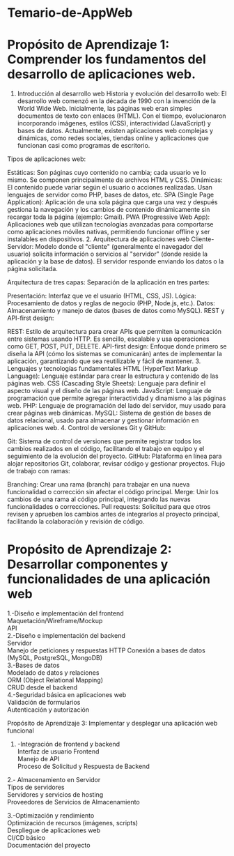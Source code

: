 # Temario-de-AppWeb
# Propósito de Aprendizaje 1: Comprender los fundamentos del desarrollo de aplicaciones web.   
1. Introducción al desarrollo web 
Historia y evolución del desarrollo web:
El desarrollo web comenzó en la década de 1990 con la invención de la World Wide Web. Inicialmente, las páginas web eran simples documentos de texto con enlaces (HTML). Con el tiempo, evolucionaron incorporando imágenes, estilos (CSS), interactividad (JavaScript) y bases de datos. Actualmente, existen aplicaciones web complejas y dinámicas, como redes sociales, tiendas online y aplicaciones que funcionan casi como programas de escritorio.

Tipos de aplicaciones web:

Estáticas: Son páginas cuyo contenido no cambia; cada usuario ve lo mismo. Se componen principalmente de archivos HTML y CSS.
Dinámicas: El contenido puede variar según el usuario o acciones realizadas. Usan lenguajes de servidor como PHP, bases de datos, etc.
SPA (Single Page Application): Aplicación de una sola página que carga una vez y después gestiona la navegación y los cambios de contenido dinámicamente sin recargar toda la página (ejemplo: Gmail).
PWA (Progressive Web App): Aplicaciones web que utilizan tecnologías avanzadas para comportarse como aplicaciones móviles nativas, permitiendo funcionar offline y ser instalables en dispositivos.
2. Arquitectura de aplicaciones web
Cliente-Servidor:
Modelo donde el "cliente" (generalmente el navegador del usuario) solicita información o servicios al "servidor" (donde reside la aplicación y la base de datos). El servidor responde enviando los datos o la página solicitada.

Arquitectura de tres capas:
Separación de la aplicación en tres partes:

Presentación: Interfaz que ve el usuario (HTML, CSS, JS).
Lógica: Procesamiento de datos y reglas de negocio (PHP, Node.js, etc.).
Datos: Almacenamiento y manejo de datos (bases de datos como MySQL).
REST y API-first design:

REST: Estilo de arquitectura para crear APIs que permiten la comunicación entre sistemas usando HTTP. Es sencillo, escalable y usa operaciones como GET, POST, PUT, DELETE.
API-first design: Enfoque donde primero se diseña la API (cómo los sistemas se comunicarán) antes de implementar la aplicación, garantizando que sea reutilizable y fácil de mantener.
3. Lenguajes y tecnologías fundamentales
HTML (HyperText Markup Language): Lenguaje estándar para crear la estructura y contenido de las páginas web.
CSS (Cascading Style Sheets): Lenguaje para definir el aspecto visual y el diseño de las páginas web.
JavaScript: Lenguaje de programación que permite agregar interactividad y dinamismo a las páginas web.
PHP: Lenguaje de programación del lado del servidor, muy usado para crear páginas web dinámicas.
MySQL: Sistema de gestión de bases de datos relacional, usado para almacenar y gestionar información en aplicaciones web.
4. Control de versiones
Git y GitHub:

Git: Sistema de control de versiones que permite registrar todos los cambios realizados en el código, facilitando el trabajo en equipo y el seguimiento de la evolución del proyecto.
GitHub: Plataforma en línea para alojar repositorios Git, colaborar, revisar código y gestionar proyectos.
Flujo de trabajo con ramas:

Branching: Crear una rama (branch) para trabajar en una nueva funcionalidad o corrección sin afectar el código principal.
Merge: Unir los cambios de una rama al código principal, integrando las nuevas funcionalidades o correcciones.
Pull requests: Solicitud para que otros revisen y aprueben los cambios antes de integrarlos al proyecto principal, facilitando la colaboración y revisión de código. 

# Propósito de Aprendizaje 2: Desarrollar componentes y funcionalidades de una aplicación web  
1.-Diseño e implementación del frontend  
Maquetación/Wireframe/Mockup  
API  
2.-Diseño e implementación del backend  
Servidor  
Manejo de peticiones y respuestas HTTP
Conexión a bases de datos (MySQL, PostgreSQL, MongoDB)  
3.-Bases de datos  
 Modelado de datos y relaciones  
ORM (Object Relational Mapping)  
CRUD desde el backend  
4.-Seguridad básica en aplicaciones web  
Validación de formularios  
Autenticación y autorización  

Propósito de Aprendizaje 3: Implementar y desplegar una aplicación web funcional  
1. -Integración de frontend y backend  
Interfaz de usuario Frontend  
Manejo de API  
Proceso de Solicitud y Respuesta de Backend  

2.- Almacenamiento en Servidor  
Tipos de servidores   
Servidores y servicios de hosting   
Proveedores de Servicios de Almacenamiento  

3.-Optimización y rendimiento  
Optimización de recursos (imágenes, scripts)  
Despliegue de aplicaciones web  
CI/CD básico  
Documentación del proyecto  
